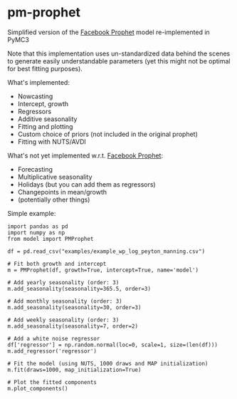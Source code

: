 # pm-prophet 
Simplified version of the [Facebook Prophet](https://facebook.github.io/prophet/) model re-implemented in PyMC3

Note that this implementation uses un-standardized data behind the scenes to generate easily understandable parameters (yet this might not be optimal for best fitting purposes).

What's implemented:
* Nowcasting
* Intercept, growth
* Regressors
* Additive seasonality
* Fitting and plotting
* Custom choice of priors (not included in the original prophet)
* Fitting with NUTS/AVDI

What's not yet implemented w.r.t. [Facebook Prophet](https://facebook.github.io/prophet/):
* Forecasting
* Multiplicative seasonality
* Holidays (but you can add them as regressors)
* Changepoints in mean/growth
* (potentially other things)

Simple example:
    
    import pandas as pd
    import numpy as np
    from model import PMProphet

    df = pd.read_csv("examples/example_wp_log_peyton_manning.csv")

    # Fit both growth and intercept
    m = PMProphet(df, growth=True, intercept=True, name='model')

    # Add yearly seasonality (order: 3)
    m.add_seasonality(seasonality=365.5, order=3)

    # Add monthly seasonality (order: 3)
    m.add_seasonality(seasonality=30, order=3)

    # Add weekly seasonality (order: 3)
    m.add_seasonality(seasonality=7, order=2)

    # Add a white noise regressor
    df['regressor'] = np.random.normal(loc=0, scale=1, size=(len(df)))
    m.add_regressor('regressor')

    # Fit the model (using NUTS, 1000 draws and MAP initialization)
    m.fit(draws=1000, map_initialization=True)
    
    # Plot the fitted components
    m.plot_components()
